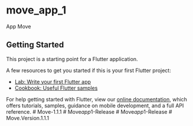 # move_app_1

App Move

## Getting Started

This project is a starting point for a Flutter application.

A few resources to get you started if this is your first Flutter project:

- [Lab: Write your first Flutter app](https://flutter.dev/docs/get-started/codelab)
- [Cookbook: Useful Flutter samples](https://flutter.dev/docs/cookbook)

For help getting started with Flutter, view our
[online documentation](https://flutter.dev/docs), which offers tutorials,
samples, guidance on mobile development, and a full API reference.
#   M o v e - 1 . 1 . 1  
 #   M o v e _ a p p _ 1 - R e l e a s e  
 #   M o v e _ a p p _ 1 - R e l e a s e  
 #   M o v e . V e r s i o n . 1 . 1 . 1  
 